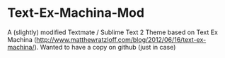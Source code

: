 Text-Ex-Machina-Mod
===================

A (slightly) modified Textmate / Sublime Text 2 Theme based on Text Ex Machina (http://www.matthewratzloff.com/blog/2012/06/16/text-ex-machina/). Wanted to have a copy on github (just in case)